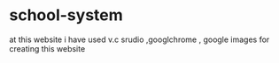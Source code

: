 # school-system
at this website i have used v.c srudio ,googlchrome , google images for creating this website 
